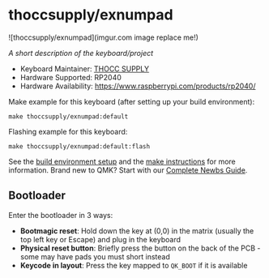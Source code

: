 # thoccsupply/exnumpad

![thoccsupply/exnumpad](imgur.com image replace me!)

*A short description of the keyboard/project*

* Keyboard Maintainer: [THOCC SUPPLY](https://github.com/thoccsupply)
* Hardware Supported: RP2040
* Hardware Availability: https://www.raspberrypi.com/products/rp2040/

Make example for this keyboard (after setting up your build environment):

    make thoccsupply/exnumpad:default

Flashing example for this keyboard:

    make thoccsupply/exnumpad:default:flash

See the [build environment setup](https://docs.qmk.fm/#/getting_started_build_tools) and the [make instructions](https://docs.qmk.fm/#/getting_started_make_guide) for more information. Brand new to QMK? Start with our [Complete Newbs Guide](https://docs.qmk.fm/#/newbs).

## Bootloader

Enter the bootloader in 3 ways:

* **Bootmagic reset**: Hold down the key at (0,0) in the matrix (usually the top left key or Escape) and plug in the keyboard
* **Physical reset button**: Briefly press the button on the back of the PCB - some may have pads you must short instead
* **Keycode in layout**: Press the key mapped to `QK_BOOT` if it is available

